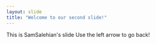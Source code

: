```yaml
---
layout: slide
title: "Welcome to our second slide!"
---
```

This is SamSalehian's slide
Use the left arrow to go back!
